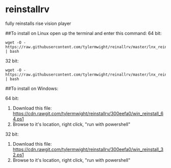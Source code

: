# reinstallrv
fully reinstalls rise vision player


##To install on Linux open up the terminal and enter this command:
64 bit:

```
wget -O - https://raw.githubusercontent.com/tylermwight/reinallrv/master/lnx_reinstall_64.sh | bash
```

32 bit:

```
wget -O - https://raw.githubusercontent.com/tylermwight/reinallrv/master/lnx_reinstall_32.sh | bash
```


##To install on Windows:

64 bit:

1. Download this file: https://cdn.rawgit.com/tylermwight/reinstallrv/300eefa0/win_reinstall_64.ps1
2. Browse to it's location, right click, "run with powershell"

32 bit:

1. Download this file: https://cdn.rawgit.com/tylermwight/reinstallrv/300eefa0/win_reinstall_32.ps1
2. Browse to it's location, right click, "run with powershell"



